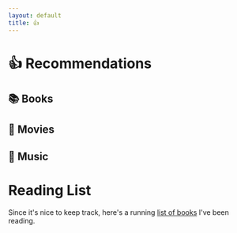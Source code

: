 ```yaml
---
layout: default
title: 👍
---
```


# 👍 Recommendations

## :books: Books

## :movie_camera: Movies

## :musical_note: Music

# Reading List

Since it's nice to keep track, here's a running [list of books](books.md) I've been reading.